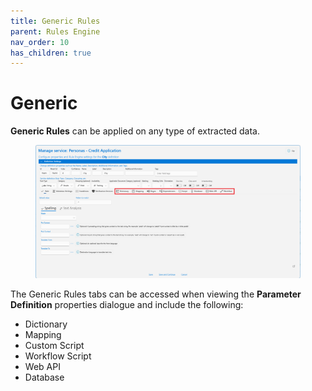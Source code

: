 ```yaml
---
title: Generic Rules
parent: Rules Engine
nav_order: 10
has_children: true
---
```


# Generic

**Generic Rules** can be applied on any type of extracted data.

<figure><img src="../../.gitbook/assets/image (33).png" alt=""><figcaption></figcaption></figure>

The Generic Rules tabs can be accessed when viewing the **Parameter Definition** properties dialogue and include the following:

* Dictionary
* Mapping 
* Custom Script
* Workflow Script
* Web API
* Database

